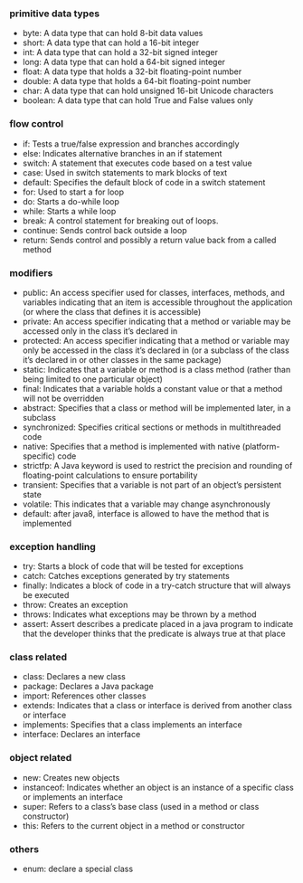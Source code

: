 ### primitive data types
- byte: A data type that can hold 8-bit data values
- short: A data type that can hold a 16-bit integer 
- int: A data type that can hold a 32-bit signed integer 
- long: A data type that can hold a 64-bit signed integer 
- float: A data type that holds a 32-bit floating-point number 
- double: A data type that holds a 64-bit floating-point number 
- char: A data type that can hold unsigned 16-bit Unicode characters
- boolean: A data type that can hold True and False values only 

### flow control
- if: Tests a true/false expression and branches accordingly
- else: Indicates alternative branches in an if statement 
- switch: A statement that executes code based on a test value 
- case: Used in switch statements to mark blocks of text
- default: Specifies the default block of code in a switch statement
- for: Used to start a for loop
- do: Starts a do-while loop
- while: Starts a while loop
- break: A control statement for breaking out of loops.
- continue: Sends control back outside a loop 
- return: Sends control and possibly a return value back from a called method 

### modifiers
- public: An access specifier used for classes, interfaces, methods, and variables indicating that an item is accessible throughout the application (or where the class that defines it is accessible)
- private: An access specifier indicating that a method or variable may be accessed only in the class it’s declared in
- protected: An access specifier indicating that a method or variable may only be accessed in the class it’s declared in (or a subclass of the class it’s declared in or other classes in the same package)
- static: Indicates that a variable or method is a class method (rather than being limited to one particular object)
- final: Indicates that a variable holds a constant value or that a method will not be overridden
- abstract: Specifies that a class or method will be implemented later, in a subclass 
- synchronized: Specifies critical sections or methods in multithreaded code
- native: Specifies that a method is implemented with native (platform-specific) code 
- strictfp: A Java keyword is used to restrict the precision and rounding of floating-point calculations to ensure portability
- transient: Specifies that a variable is not part of an object’s persistent state
- volatile: This indicates that a variable may change asynchronously
- default: after java8, interface is allowed to have the method that is implemented

### exception handling
- try: Starts a block of code that will be tested for exceptions 
- catch: Catches exceptions generated by try statements
- finally: Indicates a block of code in a try-catch structure that will always be executed
- throw: Creates an exception 
- throws: Indicates what exceptions may be thrown by a method 
- assert: Assert describes a predicate placed in a java program to indicate that the developer thinks that the predicate is always true at that place

### class related
- class: Declares a new class
- package: Declares a Java package
- import: References other classes
- extends: Indicates that a class or interface is derived from another class or interface 
- implements: Specifies that a class implements an interface 
- interface: Declares an interface

### object related
- new: Creates new objects 
- instanceof: Indicates whether an object is an instance of a specific class or implements an interface 
- super: Refers to a class’s base class (used in a method or class constructor) 
- this: Refers to the current object in a method or constructor 

### others
- enum: declare a special class